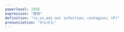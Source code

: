 ```yaml
---
powerlevel: 1950
expression: "感染"
definition: "(n,vs,adj-no) infection; contagion; (P)"
pronunciation: "かんせん"
---
```

